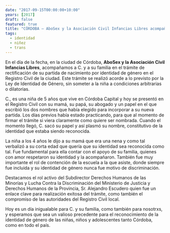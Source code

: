```yaml
---
date: "2017-09-15T00:00:00+10:00"
years: [2017]
draft: false
featured: true
title: "CÓRDOBA – AboSex y la Asociación Civil Infancias Libres acompañaron a una nena de 5 años en la rectificación registral conforme a su identidad de género"
tags: 
  - identidad
  - niñez
  - trans
---
```


En el día de la fecha, en la ciudad de Córdoba, **AboSex y la Asociación Civil Infancias Libres**, acompañamos a C. y a su familia en el trámite de rectificación de su partida de nacimiento por identidad de género en el Registro Civil de la ciudad. Este trámite se realizó acorde a lo previsto por la Ley de Identidad de Género, sin someter a la niña a condiciones arbitrarias o dilatorias.

C., es una niña de 5 años que vive en Córdoba Capital y hoy se presentó en el Registro Civil con su mamá, su papá, su abogado y un papel en el que escribió los dos nombres que había elegido para incorporar a su nueva partida. Los días previos había estado practicando, para que al momento de firmar el trámite si viera claramente como quiere ser nombrada. Cuando el momento llegó, C. sacó su papel y así plasmó su nombre, constitutivo de la identidad que estaba siendo reconocida.

La niña a los 4 años le dijo a su mamá que era una nena y como tal verbalizó a su corta edad que quería que su identidad sea reconocida como tal. Fue fundamental para ella contar con el apoyo de su familia, quienes con amor respetaron su identidad y la acompañaron. También fue muy importante el rol de contención de la escuela a la que asiste, donde siempre fue incluida y su identidad de género nunca fue motivo de discriminación.

Destacamos el rol activo del Subdirector Derechos Humanos de las Minorías y Lucha Contra la Discriminación del Ministerio de Justicia y Derechos Humanos de la Provincia,  Sr. Alejandro Escudero quien fue un enlace clave para realización exitosa del trámite, como también el compromiso de las autoridades del Registro Civil local.

Hoy es un día inigualable para C. y su familia, como también para nosotrxs, y esperamos que sea un valioso precedente para el reconocimiento de la identidad de género de las niñas, niños y adolescentes tanto Córdoba, como en todo el país.
 